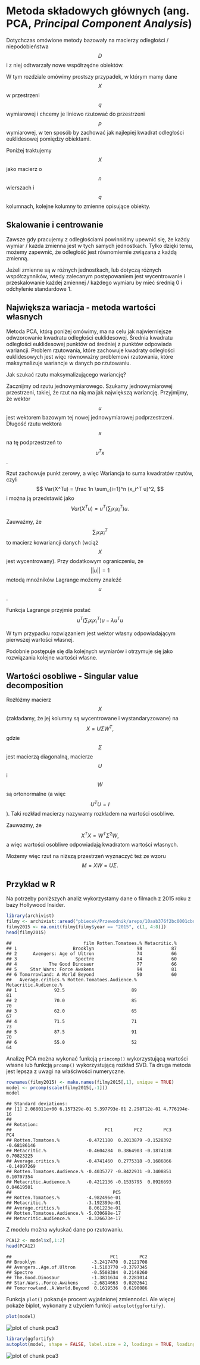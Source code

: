 # Metoda składowych głównych (ang. PCA, *Principal Component Analysis*)

Dotychczas omówione metody bazowały na macierzy odległości / niepodobieństwa $$D$$ i z niej odtwarzały nowe współrzędne obiektów. 

W tym rozdziale omówimy prostszy przypadek, w którym mamy dane $$X$$ w przestrzeni $$q$$ wymiarowej i chcemy je liniowo rzutować do przestrzeni $$p$$ wymiarowej, w ten sposób by zachować jak najlepiej kwadrat odległości euklidesowej pomiędzy obiektami.

Poniżej traktujemy $$X$$ jako macierz o $$n$$ wierszach i $$q$$ kolumnach, kolejne kolumny to zmienne opisujące obiekty.

## Skalowanie i centrowanie

Zawsze gdy pracujemy z odległościami powinniśmy upewnić się, że każdy wymiar / każda zmienna jest w tych samych jednostkach. Tylko dzięki temu, możemy zapewnić, że odległość jest równomiernie związana z każdą zmienną.

Jeżeli zmienne są w różnych jednostkach, lub dotyczą różnych współczynników, wtedy zalecanym postępowaniem jest wycentrowanie i przeskalowanie każdej zmiennej / każdego wymiaru by mieć średnią 0 i odchylenie standardowe 1.


## Największa wariacja - metoda wartości własnych

Metoda PCA, którą poniżej omówimy, ma na celu jak najwierniejsze odwzorowanie kwadratu odległości euklidesowej.
Średnia kwadratu odległości euklidesowej punktów od średniej z punktów odpowiada wariancji. Problem rzutowania, które zachowuje kwadraty odległości euklidesowych jest więc równoważny problemowi rzutowania, które maksymalizuje wariancje w danych po rzutowaniu.

Jak szukać rzutu maksymalizującego wariancję? 


Zacznijmy od rzutu jednowymiarowego. Szukamy jednowymiarowej przestrzeni, takiej, że rzut na nią ma jak największą wariancję.
Przyjmijmy, że wektor $$u$$ jest wektorem bazowym tej nowej jednowymiarowej podprzestrzeni. Długość rzutu wektora $$x$$ na tę podprzestrzeń to $$u^Tx$$. 

Rzut zachowuje punkt zerowy, a więc Wariancja to suma kwadratów rzutów, czyli
$$
Var(X^Tu) = \frac 1n  \sum_{i=1}^n (x_i^T u)^2,
$$
i można ją przedstawić jako 
$$
Var(X^Tu) = u^T\left(\sum_i x_i x_i^T\right)u.
$$

Zauważmy, że $$\sum_i x_i x_i^T$$ to macierz kowariancji danych (wciąż $$X$$jest wycentrowany). Przy dodatkowym ograniczeniu, że $$||u||=1$$ metodą mnożników Lagrange możemy znaleźć $$u$$.

Funkcja Lagrange przyjmie postać
$$
u^T\left(\sum_i x_i x_i^T\right)u - \lambda u^Tu
$$

W tym przypadku rozwiązaniem jest wektor własny odpowiadającym pierwszej wartości własnej.

Podobnie postępuje się dla kolejnych wymiarów i otrzymuje się jako rozwiązania kolejne wartości własne.

## Wartości osobliwe - Singular value decomposition

Rozłóżmy macierz $$X$$ (zakładamy, że jej kolumny są wycentrowane i wystandaryzowane) na
$$
X = U \Sigma W^T,
$$
gdzie $$\Sigma$$ jest macierzą diagonalną, macierze $$U$$ i $$W$$ są ortonormalne (a więc $$U^TU = I$$). Taki rozkład macierzy nazywamy rozkładem na wartości osobliwe.

Zauważmy, że
$$
X^T X = W^T \Sigma^2 W,
$$
a więc wartości osobliwe odpowiadają kwadratom wartości własnych.

Możemy więc rzut na niższą przestrzeń wyznaczyć też ze wzoru
$$
M = XW = U \Sigma.
$$



## Przykład w R

Na potrzeby poniższych analiz wykorzystamy dane o filmach z 2015 roku z bazy Hollywood Insider.


```r
library(archivist)
filmy <- archivist::aread("pbiecek/Przewodnik/arepo/10aab376f2bc0001cbd1db1802e9fb53")
filmy2015 <- na.omit(filmy[filmy$year == "2015", c(1, 4:8)])
head(filmy2015)
```

```
##                           film Rotten.Tomatoes.% Metacritic.%
## 1                     Brooklyn                98           87
## 2      Avengers: Age of Ultron                74           66
## 3                      Spectre                64           60
## 4            The Good Dinosaur                77           66
## 5     Star Wars: Force Awakens                94           81
## 6 Tomorrowland: A World Beyond                50           60
##   Average.critics.% Rotten.Tomatoes.Audience.% Metacritic.Audience.%
## 1              92.5                         89                    81
## 2              70.0                         85                    70
## 3              62.0                         65                    67
## 4              71.5                         71                    73
## 5              87.5                         91                    70
## 6              55.0                         52                    64
```

Analizę PCA można wykonać funkcją `princomp()` wykorzystującą wartości własne lub funkcją `prcomp()` wykorzystującą rozkład SVD. Ta druga metoda jest lepsza z uwagi na właściwości numeryczne.


```r
rownames(filmy2015) <- make.names(filmy2015[,1], unique = TRUE)
model <- prcomp(scale(filmy2015[,-1]))
model
```

```
## Standard deviations:
## [1] 2.068011e+00 6.157329e-01 5.397793e-01 2.298712e-01 4.776194e-16
## 
## Rotation:
##                                   PC1        PC2        PC3         PC4
## Rotten.Tomatoes.%          -0.4721180  0.2013879 -0.1528392 -0.68186146
## Metacritic.%               -0.4604284  0.3864903 -0.1874138  0.70823225
## Average.critics.%          -0.4741460  0.2775318 -0.1686866 -0.14097269
## Rotten.Tomatoes.Audience.% -0.4035777 -0.8422931 -0.3408851  0.10707354
## Metacritic.Audience.%      -0.4212136 -0.1535795  0.8926693  0.04619501
##                                      PC5
## Rotten.Tomatoes.%          -4.982496e-01
## Metacritic.%               -3.192399e-01
## Average.critics.%           8.061223e-01
## Rotten.Tomatoes.Audience.% -5.030698e-17
## Metacritic.Audience.%      -8.326673e-17
```

Z modelu można wyłuskać dane po rzutowaniu.


```r
PCA12 <- model$x[,1:2]
head(PCA12)
```

```
##                                     PC1        PC2
## Brooklyn                     -3.2417470  0.2121708
## Avengers..Age.of.Ultron      -1.5103770 -0.3797345
## Spectre                      -0.5508384  0.2148260
## The.Good.Dinosaur            -1.3811634  0.2281014
## Star.Wars..Force.Awakens     -2.6814663  0.0202641
## Tomorrowland..A.World.Beyond  0.1619536  0.6190086
```

Funkcja `plot()` pokazuje procent wyjaśnionej zmienności. Ale więcej pokaże biplot, wykonany z użyciem funkcji `autoplot{ggfortify}`.



```r
plot(model)
```

![plot of chunk pca3](figure/pca3-1.svg)

```r
library(ggfortify)
autoplot(model, shape = FALSE, label.size = 2, loadings = TRUE, loadings.label = TRUE, loadings.label.size = 5) + theme_bw()
```

![plot of chunk pca3](figure/pca3-2.svg)


